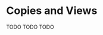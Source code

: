 # Copies and Views

[//]: # (TODO)
<web-summary>TODO</web-summary>
<card-summary>TODO</card-summary>
<link-summary>TODO</link-summary>